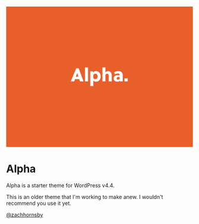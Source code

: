 ![Alpha Theme](https://github.com/zachhornsby/Alpha/blob/master/screenshot.png)

Alpha
==========

Alpha is a starter theme for WordPress v4.4.

This is an older theme that I'm working to make anew. I wouldn't recommend you use it yet.

[@zachhornsby](http://twitter.com/zachhornsby)